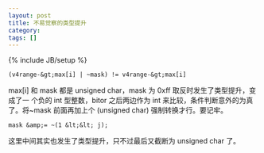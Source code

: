 ```yaml
---
layout: post
title: 不易觉察的类型提升
category:
tags: []
---
```

{% include JB/setup %}

    (v4range-&gt;max[i] | ~mask) != v4range-&gt;max[i]

max[i] 和 mask 都是 unsigned char，mask 为 0xff 取反时发生了类型提升，变成了一
个负的 int 型整数，bitor 之后两边作为 int 来比较，条件判断意外的为真了。将~mask
前面再加上个 (unsigned char) 强制转换才行。要记牢。

    mask &amp;= ~(1 &lt;&lt; j);

这里中间其实也发生了类型提升，只不过最后又截断为 unsigned char 了。
